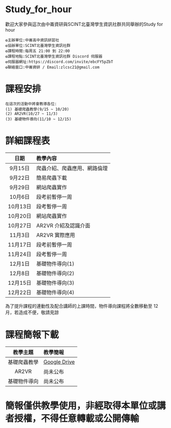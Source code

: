 # Study_for_hour
歡迎大家參與這次由中崙資研與SCINT北臺灣學生資訊社群共同舉辦的Study for hour
```
✪主辦單位:中崙高中資訊研習社
✪協辦單位:SCINT北臺灣學生資訊社群
✪課程時間:每周五 21:00 到 22:00
✪課程地點:SCINT北臺灣學生資訊社群 Discord 伺服器
✪伺服器網址:https://discord.com/invite/ebcFY5pZbT
✪聯絡窗口:中崙資研 / Email:zlcsc21@gmail.com
```

# 課程安排
```
在這次的活動中將會教導各位:
(1) 基礎爬蟲教學(9/15 ~ 10/20)
(2) AR2VR(10/27 ~ 11/3)
(3) 基礎物件導向(11/10 ~ 12/15)
```

# 詳細課程表

|日期|教學內容|
|:----:|:----|
|9月15日|爬蟲介紹、爬蟲應用、網路倫理|
|9月22日|簡易爬蟲下載|
|9月29日|網站爬蟲實作|
|10月6日|段考前暫停一周|
|10月13日|段考暫停一周|
|10月20日|網站爬蟲實作|
|10月27日|AR2VR 介紹及認識介面|
|11月3日| AR2VR 實際應用|
|11月17日|段考前暫停一周|
|11月24日|段考暫停一周|
|12月1日|基礎物件導向(1)|
|12月8日|基礎物件導向(2)|
|12月15日|基礎物件導向(3)|
|12月22日| 基礎物件導向(4)|

為了提升課程的連動性及配合講師的上課時間，物件導向課程將全數移動至 12 月，若造成不便，敬請見諒

# 課程簡報下載
|教學主題|教學簡報|
|:----:|:----|
|基礎爬蟲教學|[Google Drive](https://drive.google.com/drive/folders/1vTetVjOy0pVwuW2dctD1HbylZ7_BuGqs?usp=sharing)|
|AR2VR|尚未公布|
|基礎物件導向|尚未公布|
# 簡報僅供教學使用，非經取得本單位或講者授權，不得任意轉載或公開傳輸
